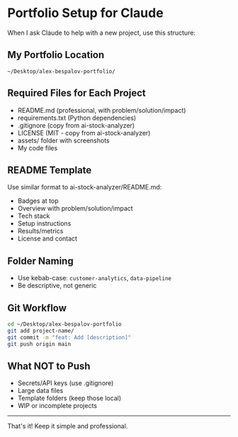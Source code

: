 # Portfolio Setup for Claude

When I ask Claude to help with a new project, use this structure:

## My Portfolio Location
`~/Desktop/alex-bespalov-portfolio/`

## Required Files for Each Project
- README.md (professional, with problem/solution/impact)
- requirements.txt (Python dependencies)
- .gitignore (copy from ai-stock-analyzer)
- LICENSE (MIT - copy from ai-stock-analyzer)
- assets/ folder with screenshots
- My code files

## README Template
Use similar format to ai-stock-analyzer/README.md:
- Badges at top
- Overview with problem/solution/impact
- Tech stack
- Setup instructions
- Results/metrics
- License and contact

## Folder Naming
- Use kebab-case: `customer-analytics`, `data-pipeline`
- Be descriptive, not generic

## Git Workflow
```bash
cd ~/Desktop/alex-bespalov-portfolio
git add project-name/
git commit -m "feat: Add [description]"
git push origin main
```

## What NOT to Push
- Secrets/API keys (use .gitignore)
- Large data files
- Template folders (keep those local)
- WIP or incomplete projects

---

That's it! Keep it simple and professional.
